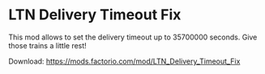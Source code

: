 # LTN Delivery Timeout Fix
This mod allows to set the delivery timeout up to 35700000 seconds. Give those trains a little rest!

Download: https://mods.factorio.com/mod/LTN_Delivery_Timeout_Fix
